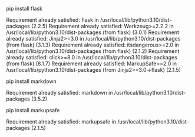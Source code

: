 pip install flask
     
Requirement already satisfied: flask in /usr/local/lib/python3.10/dist-packages (2.2.5)
Requirement already satisfied: Werkzeug>=2.2.2 in /usr/local/lib/python3.10/dist-packages (from flask) (3.0.1)
Requirement already satisfied: Jinja2>=3.0 in /usr/local/lib/python3.10/dist-packages (from flask) (3.1.3)
Requirement already satisfied: itsdangerous>=2.0 in /usr/local/lib/python3.10/dist-packages (from flask) (2.1.2)
Requirement already satisfied: click>=8.0 in /usr/local/lib/python3.10/dist-packages (from flask) (8.1.7)
Requirement already satisfied: MarkupSafe>=2.0 in /usr/local/lib/python3.10/dist-packages (from Jinja2>=3.0->flask) (2.1.5)

pip install markdown
     
Requirement already satisfied: markdown in /usr/local/lib/python3.10/dist-packages (3.5.2)

pip install markupsafe
     
Requirement already satisfied: markupsafe in /usr/local/lib/python3.10/dist-packages (2.1.5)
